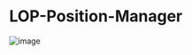 # LOP-Position-Manager

![image](https://github.com/ru-mii/LOP-Position-Manager/assets/118167137/7a27ac68-1f11-4d8f-87f8-9978cd1910ea)
